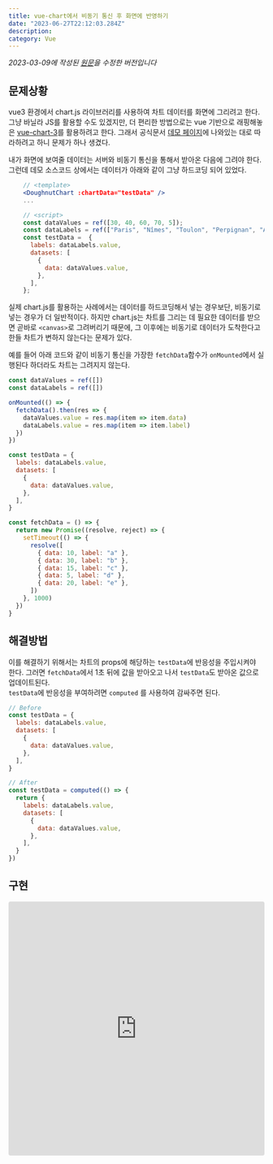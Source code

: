 ```yaml
---
title: vue-chart에서 비동기 통신 후 화면에 반영하기
date: "2023-06-27T22:12:03.284Z"
description:
category: Vue
---
```


_2023-03-09에 작성된 [원문](https://ps-hjhj97.tistory.com/221)을 수정한 버전입니다_

## 문제상황

vue3 환경에서 chart.js 라이브러리를 사용하여 차트 데이터를 화면에 그리려고 한다. 그냥 바닐라 JS를 활용할 수도 있겠지만, 더 편리한 방법으로는 vue 기반으로 래핑해놓은 [vue-chart-3](https://vue-chart-3.netlify.app/)를 활용하려고 한다. 그래서 공식문서 [데모 페이지](https://codesandbox.io/s/demo-vue-chart-3-ugynm?from-embed=&file=/src/App.vue)에 나와있는 대로 따라하려고 하니 문제가 하나 생겼다.

내가 화면에 보여줄 데이터는 서버와 비동기 통신을 통해서 받아온 다음에 그려야 한다. 그런데 데모 소스코드 상에서는 데이터가 아래와 같이 그냥 하드코딩 되어 있었다.

```jsx
    // <template>
    <DoughnutChart :chartData="testData" />
    ...

    // <script>
    const dataValues = ref([30, 40, 60, 70, 5]);
    const dataLabels = ref(["Paris", "Nîmes", "Toulon", "Perpignan", "Autre"]);
    const testData =  {
      labels: dataLabels.value,
      datasets: [
        {
          data: dataValues.value,
        },
      ],
    };
```

실제 chart.js를 활용하는 사례에서는 데이터를 하드코딩해서 넣는 경우보단, 비동기로 넣는 경우가 더 일반적이다. 하지만 chart.js는 차트를 그리는 데 필요한 데이터를 받으면 곧바로 `<canvas>`로 그려버리기 때문에, 그 이후에는 비동기로 데이터가 도착한다고 한들 차트가 변하지 않는다는 문제가 있다.

예를 들어 아래 코드와 같이 비동기 통신을 가장한 `fetchData`함수가 `onMounted`에서 실행된다 하더라도 차트는 그려지지 않는다.

```javascript
const dataValues = ref([])
const dataLabels = ref([])

onMounted(() => {
  fetchData().then(res => {
    dataValues.value = res.map(item => item.data)
    dataLabels.value = res.map(item => item.label)
  })
})

const testData = {
  labels: dataLabels.value,
  datasets: [
    {
      data: dataValues.value,
    },
  ],
}

const fetchData = () => {
  return new Promise((resolve, reject) => {
    setTimeout(() => {
      resolve([
        { data: 10, label: "a" },
        { data: 30, label: "b" },
        { data: 15, label: "c" },
        { data: 5, label: "d" },
        { data: 20, label: "e" },
      ])
    }, 1000)
  })
}
```

## 해결방법

이를 해결하기 위해서는 차트의 props에 해당하는 `testData`에 반응성을 주입시켜야 한다. 그러면 `fetchData`에서 1초 뒤에 값을 받아오고 나서 `testData`도 받아온 값으로 업데이트된다.  
 `testData`에 반응성을 부여하려면 `computed` 를 사용하여 감싸주면 된다.

```javascript
// Before
const testData = {
  labels: dataLabels.value,
  datasets: [
    {
      data: dataValues.value,
    },
  ],
}

// After
const testData = computed(() => {
  return {
    labels: dataLabels.value,
    datasets: [
      {
        data: dataValues.value,
      },
    ],
  }
})
```

## 구현

<iframe src="https://codesandbox.io/embed/vue-chart-3nbvlh?fontsize=14&hidenavigation=1&theme=dark"
     style="width:100%; height:500px; border:0; border-radius: 4px; overflow:hidden;"
     title="vue-chart"
     allow="accelerometer; ambient-light-sensor; camera; encrypted-media; geolocation; gyroscope; hid; microphone; midi; payment; usb; vr; xr-spatial-tracking"
     sandbox="allow-forms allow-modals allow-popups allow-presentation allow-same-origin allow-scripts"
   ></iframe>
